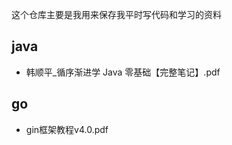 

这个仓库主要是我用来保存我平时写代码和学习的资料



## java

- 韩顺平\_循序渐进学 Java 零基础【完整笔记】.pdf



## go



- gin框架教程v4.0.pdf
